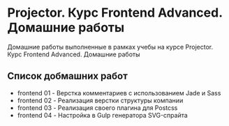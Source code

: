 Projector. Курс Frontend Advanced. Домашние работы
=========

Домашние работы выполненные в рамках учебы на курсе Projector. Курс Frontend Advanced. Домашние работы

## Список добмашних работ

* frontend 01 - Верстка комментариев с использованием Jade и Sass
* frontend 02 - Реализация верстки структуры компании
* frontend 03 - Реализация своего плагина для Postcss
* frontend 04 - Настройка в Gulp генератора SVG-спрайта
